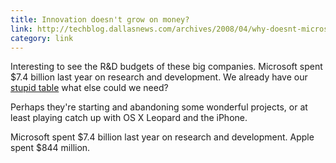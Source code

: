 ```yaml
---
title: Innovation doesn't grow on money?
link: http://techblog.dallasnews.com/archives/2008/04/why-doesnt-microsoft-outinnova.html
category: link
---
```


Interesting to see the R&D budgets of these big companies. Microsoft spent $7.4 billion last year on research and development. We already have our [stupid table](http://www.youtube.com/watch?v=CZrr7AZ9nCY) what else could we need?

Perhaps they're starting and abandoning some wonderful projects, or at least playing catch up with OS X Leopard and the iPhone.

Microsoft spent $7.4 billion last year on research and development. Apple spent $844 million.